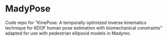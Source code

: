 # MadyPose
Code repo for "KinePose: A temporally optimized inverse kinematics technique for 6DOF human pose estimation with biomechanical constraints" adapted for use with pedestrian ellipsoid models in Madymo.
